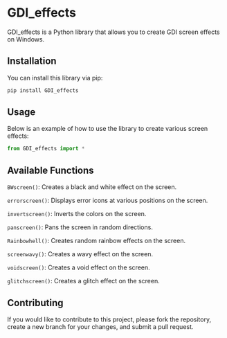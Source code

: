 # GDI_effects
GDI_effects is a Python library that allows you to create GDI screen effects on Windows.

## Installation
You can install this library via pip:
```bash
pip install GDI_effects
```

## Usage
Below is an example of how to use the library to create various screen effects:
```py
from GDI_effects import *
```

## Available Functions
`BWscreen()`: Creates a black and white effect on the screen.

`errorscreen()`: Displays error icons at various positions on the screen.

`invertscreen()`: Inverts the colors on the screen.

`panscreen()`: Pans the screen in random directions.

`Rainbowhell()`: Creates random rainbow effects on the screen.

`screenwavy()`: Creates a wavy effect on the screen.

`voidscreen()`: Creates a void effect on the screen.

`glitchscreen()`: Creates a glitch effect on the screen.

## Contributing
If you would like to contribute to this project, please fork the repository, create a new branch for your changes, and submit a pull request.